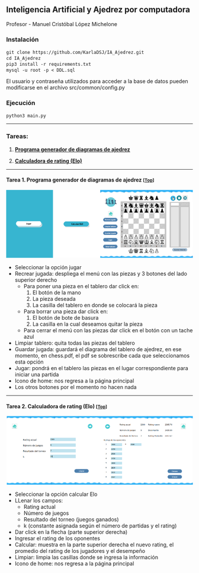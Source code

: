 ## Inteligencia Artificial y Ajedrez por computadora
Profesor - Manuel Cristóbal López Michelone

### Instalación 
```
git clone https://github.com/KarlaDSJ/IA_Ajedrez.git
cd IA_Ajedrez
pip3 install -r requirements.txt
mysql -u root -p < DDL.sql
```

El usuario y contraseña utilizados para acceder a la base de datos pueden modificarse en el archivo src/common/config.py 

### Ejecución 
```
python3 main.py
```
___
<a id="tareas"></a>
### Tareas:
1. [**Programa generador de diagramas de ajedrez**](#tarea-1)
   
2. [**Calculadora de rating (Elo)**](#tarea-2)

___

<a id="tarea-1"></a>
#### Tarea 1. Programa generador de diagramas de ajedrez <small>[[Top](#tareas)]</small>
<p align="center">
  <img src="https://github.com/KarlaDSJ/IA_Ajedrez/blob/Tarea_2/assets/images/chess.png" alt="vistaTarea1"/>
</p>

- Seleccionar la opción jugar
- Recrear jugada: despliega el menú con las piezas y 3 botones del lado superior derecho
    + Para poner una pieza en el tablero  dar click en:
      1. El botón de la mano
      2. La pieza deseada
      3. La casilla del tablero en donde se colocará la pieza
    + Para borrar una pieza dar click en:
      1. El botón de bote de basura
      1. La casilla en la cual deseamos quitar la pieza
    + Para cerrar el menú con las piezas dar click en el botón con un tache azul 
- Limpiar tablero: quita todas las piezas del tablero
- Guardar jugada: guardará el diagrama del tablero de ajedrez, en ese momento, en chess.pdf, el pdf se sobrescribe cada que seleccionamos esta opción
- Jugar: pondrá en el tablero las piezas en el lugar correspondiente para iniciar una partida
- Icono de home: nos regresa a la página principal
- Los otros botones por el momento no hacen nada 

___
<a id="tarea-2"></a>
#### Tarea 2. Calculadora de rating (Elo) <small>[[Top](#tareas)]</small>
<p align="center">
  <img src="https://github.com/KarlaDSJ/IA_Ajedrez/blob/Tarea_2/assets/images/elo.png" alt="vistaTarea2"/>
</p>

- Seleccionar la opción calcular Elo
- LLenar los campos:
  + Rating actual 
  + Número de juegos
  + Resultado del torneo (juegos ganados)
  + k (constante asignada según el número de partidas y el rating)
-  Dar click en la flecha (parte superior derecha)
-  Ingresar el rating de los oponentes
-  Calcular: muestra en la parte superior derecha el nuevo rating, el promedio del rating de los jugadores y el desempeño
-  Limpiar: limpia las casillas donde se ingresa la información
-  Icono de home: nos regresa a la página principal
